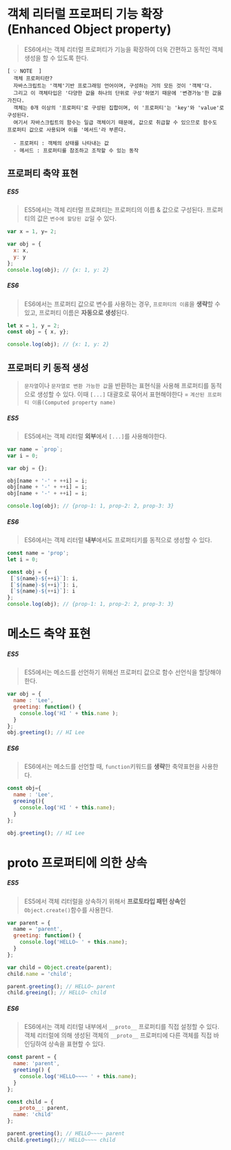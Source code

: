 # 객체 리터럴 프로퍼티 기능 확장(Enhanced Object property)
> ES6에서는 객체 리터럴 프로퍼티가 기능을 확장하여 더욱 간편하고 동적인 객체 생성을 할 수 있도록 한다.

```
[ 💡 NOTE  ]
  객체 프로퍼티란? 
  자바스크립트는 '객체'기반 프로그래밍 언어이며, 구성하는 거의 모든 것이 '객체'다.
  그리고 이 객체타입은 '다양한 값을 하나의 단위로 구성'하였기 때문에 '변경가능'한 값을 가진다.
  객체는 0개 이상의 '프로퍼티'로 구성된 집합이며, 이 '프로퍼티'는 'key'와 'value'로 구성된다.
  여기서 자바스크립트의 함수는 일급 객체이기 때문에, 값으로 취급할 수 있으므로 함수도 프로퍼티 값으로 사용되며 이를 '메서드'라 부른다.
  
  - 프로퍼티 : 객체의 상태를 나타내는 값
  - 메서드 : 프로퍼티를 참조하고 조작할 수 있는 동작
```

## 프로퍼티 축약 표현
##### ES5
> ES5에서는 객체 리터럴 프로퍼티는 프로퍼티의 이름 & 값으로 구성된다.
> 프로퍼티의 값은 `변수에 할당된 값`일 수 있다.

```jsx
var x = 1, y= 2;

var obj = {
  x: x,
  y: y
};
console.log(obj); // {x: 1, y: 2}
```

##### ES6
> ES6에서는 프로퍼티 값으로 변수를 사용하는 경우, `프로퍼티의 이름`을 **생략**할 수 있고, 
> 프로퍼티 이름은 **자동으로 생성**된다.
```jsx
let x = 1, y = 2;
const obj = { x, y};

console.log(obj); // {x: 1, y: 2}
```

## 프로퍼티 키 동적 생성
> `문자열`이나 `문자열로 변환 가능한 값`을 반환하는 표현식을 사용해 프로퍼티를 동적으로 생성할 수 있다.
> 이때 `[...]` 대괄호로 묶어서 표현해야한다 = `계산된 프로퍼티 이름(Computed property name)`

##### ES5
>ES5에서는 객체 리터럴 **외부**에서 `[...]`를 사용해야한다.
```jsx
var name = `prop`;
var i = 0;

var obj = {};

obj[name + '-' + ++i] = i;
obj[name + '-' + ++i] = i;
obj[name + '-' + ++i] = i;

console.log(obj); // {prop-1: 1, prop-2: 2, prop-3: 3}
```

##### ES6
> ES6에서는 객체 리터럴 **내부**에서도 프로퍼티키를 동적으로 생성할 수 있다.
```jsx
const name = 'prop';
let i = 0;

const obj = {
 [`${name}-${++i}`]: i,
 [`${name}-${++i}`]: i,
 [`${name}-${++i}`]: i
};
console.log(obj); // {prop-1: 1, prop-2: 2, prop-3: 3}
```

# 메소드 축약 표현
##### ES5
> ES5에서는 메소드를 선언하기 위해선 프로퍼티 값으로 함수 선언식을 할당해야한다.
```jsx
var obj = {
  name : 'Lee',
  greeting: function() {
    console.log('HI ' + this.name );
  }
};
obj.greeting(); // HI Lee
```

##### ES6
> ES6에서는 메소드를 선언할 때, `function`키워드를 **생략**한 축약표현을 사용한다.
```jsx
const obj={
  name : 'Lee',
  greeing(){
    console.log('HI ' + this.name);
  }
};

obj.greeting(); // HI Lee
```

# __proto__ 프로퍼티에 의한 상속 
##### ES5
> ES5에서 객체 리터럴을 상속하기 위해서 **프로토타입 패턴 상속인** `Object.create()`함수를 사용한다.

```jsx
var parent = {
  name = 'parent',
  greeting: function() {
    console.log('HELLO~ ' + this.name);
  }
};

var child = Object.create(parent);
child.name = 'child';

parent.greeting(); // HELLO~ parent
child.greeing(); // HELLO~ child
```

##### ES6
> ES6에서는 객체 리터럴 내부에서 `__proto__` 프로퍼티를 직접 설정할 수 있다.
> 객체 리터럴에 의해 생성된 객체의 `__proto__` 프로퍼티에 다른 객체를 직접 바인딩하여 상속을 표현할 수 있다.

```jsx
const parent = {
  name: 'parent',
  greeting() {
    console.log('HELLO~~~~ ' + this.name);
  }
};

const child = {
  __proto__: parent,
  name: 'child'
};

parent.greeting(); // HELLO~~~~ parent
child.greeting();// HELLO~~~~ child
```

